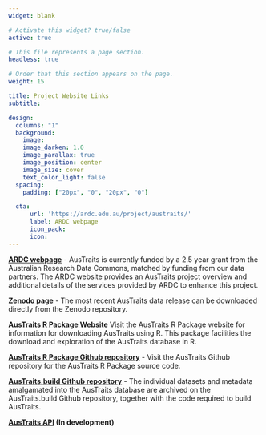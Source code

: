 ```yaml
---
widget: blank

# Activate this widget? true/false
active: true

# This file represents a page section.
headless: true

# Order that this section appears on the page.
weight: 15

title: Project Website Links
subtitle:

design:
  columns: "1"
  background:
    image:
    image_darken: 1.0
    image_parallax: true
    image_position: center
    image_size: cover
    text_color_light: false
  spacing:
    padding: ["20px", "0", "20px", "0"]

  cta:
      url: 'https://ardc.edu.au/project/austraits/'
      label: ARDC webpage
      icon_pack:
      icon:
---
```



**[ARDC webpage](https://ardc.edu.au/project/austraits/)**  - AusTraits is currently funded by a 2.5 year grant from the Australian Research Data Commons, matched by funding from our data partners. The ARDC website provides an AusTraits project overview and additional details of the services provided by ARDC to enhance this project.



**[Zenodo page](http://doi.org/10.5281/zenodo.5112001.)** - The most recent AusTraits data release can be downloaded directly from the Zenodo repository.


**[AusTraits R Package Website](https://traitecoevo.github.io/austraits/)** Visit the AusTraits R Package website for information for downloading AusTraits using R. This package facilities the download and exploration of the AusTraits database in R.


**[AusTraits R Package Github repository](https://github.com/traitecoevo/austraits)** - Visit the AusTraits Github repository for the AusTraits R Package source code.


**[AusTraits.build Github repository](https://github.com/traitecoevo/austraits.build)** - The individual datasets and metadata amalgamated into the AusTraits database are archived on the AusTraits.build Github repository, together with the code required to build AusTraits.





**[AusTraits API]() (In development)**
